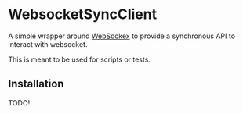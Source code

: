 # WebsocketSyncClient

A simple wrapper around [WebSockex](https://hexdocs.pm/websockex/readme.html) to
provide a synchronous API to interact with websocket.

This is meant to be used for scripts or tests.

## Installation

TODO!

